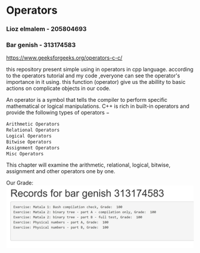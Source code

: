 # Operators

### Lioz elmalem - 205804693

### Bar genish - 313174583


https://www.geeksforgeeks.org/operators-c-c/


this repository present simple using in operators in cpp language.
according to the operators tutorial and my code ,everyone can see the 
operator's importance in it using.
this function (operator) give us the abillity to basic actions on complicate 
objects in our code.

An operator is a symbol that tells the compiler to perform specific mathematical or logical manipulations. C++ is rich in built-in operators and provide the following types of operators −

    Arithmetic Operators
    Relational Operators
    Logical Operators
    Bitwise Operators
    Assignment Operators
    Misc Operators

This chapter will examine the arithmetic, relational, logical, bitwise, assignment and other operators one by one.

Our Grade:
![](https://github.com/Elmalem/CPP-Assigments/blob/master/%E2%80%8F%E2%80%8FGrades.JPG?raw=true)

